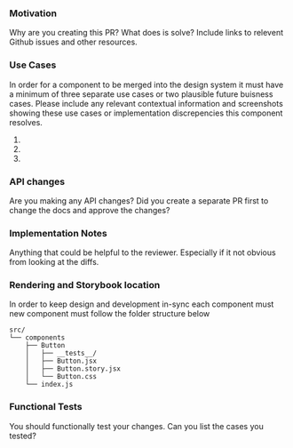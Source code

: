 ### Motivation

Why are you creating this PR? What does is solve? Include links to relevent Github issues and other resources.

### Use Cases

In order for a component to be merged into the design system it must have a minimum of three separate use cases or two
plausible future buisness cases. Please include any relevant contextual information and screenshots showing these use cases or implementation discrepencies this component resolves.

1.

2.

3.

### API changes

Are you making any API changes? Did you create a separate PR first to change the docs and approve the changes?

### Implementation Notes

Anything that could be helpful to the reviewer. Especially if it not obvious from looking at the diffs.

### Rendering and Storybook location

In order to keep design and development in-sync each component must new component must follow the folder structure below

```
src/
└── components
    ├── Button
    │   ├── __tests__/
    │   ├── Button.jsx
    │   ├── Button.story.jsx
    │   └── Button.css
    └── index.js
```

### Functional Tests

You should functionally test your changes. Can you list the cases you tested?
